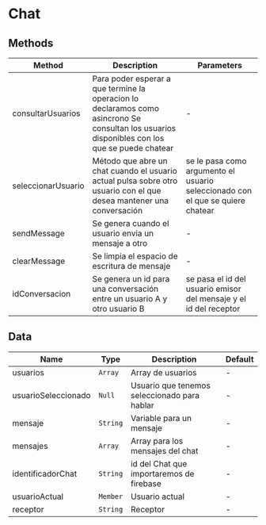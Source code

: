 # Chat

## Methods

<!-- @vuese:Chat:methods:start -->
|Method|Description|Parameters|
|---|---|---|
|consultarUsuarios|Para poder esperar a que termine la operacion lo declaramos como asincrono Se consultan los usuarios disponibles con los que se puede chatear|-|
|seleccionarUsuario|Método que abre un chat cuando el usuario actual pulsa sobre otro usuario con el que desea mantener una conversación|se le pasa como argumento el usuario seleccionado con el que se quiere chatear|
|sendMessage|Se genera cuando el usuario envia un mensaje a otro|-|
|clearMessage|Se limpia el espacio de escritura de mensaje|-|
|idConversacion|Se genera un id para una conversación entre un usuario A y otro usuario B|se pasa el id del usuario emisor del mensaje y el id del receptor|

<!-- @vuese:Chat:methods:end -->


## Data

<!-- @vuese:Chat:data:start -->
|Name|Type|Description|Default|
|---|---|---|---|
|usuarios|`Array`|Array de usuarios|-|
|usuarioSeleccionado|`Null`|Usuario que tenemos seleccionado para hablar|-|
|mensaje|`String`|Variable para un mensaje|-|
|mensajes|`Array`|Array para los mensajes del chat|-|
|identificadorChat|`String`|id del Chat que importaremos de firebase|-|
|usuarioActual|`Member`|Usuario actual|-|
|receptor|`String`|Receptor|-|

<!-- @vuese:Chat:data:end -->


